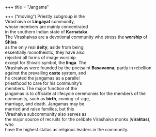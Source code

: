 +++
title = "Jangama"

+++
(“moving”) Priestly subgroup in the  
Virashaiva or **Lingayat** community,  
whose members are mainly concentrated  
in the southern Indian state of **Karnataka**.  
The Virashaivas are a devotional community who stress the **worship** of **Shiva**  
as the only real **deity**; aside from being  
essentially monotheistic, they have also  
rejected all forms of image worship  
except for Shiva’s symbol, the **linga**. The  
Virashaivas were founded by the poetsaint **Basavanna**, partly in rebellion  
against the prevailing **caste** system, and  
he created the jangamas as a parallel  
priesthood to care for his community’s  
members. The major function of the  
jangamas is to officiate at lifecycle ceremonies for the members of the community, such as **birth**, coming-of-age,  
marriage, and death. Jangamas may be  
married and raise families, but this  
Virashaiva subcommunity also serves as  
the major source of recruits for the celibate Virashaiva monks (**viraktas**), who  
have the highest status as religious leaders in the community.